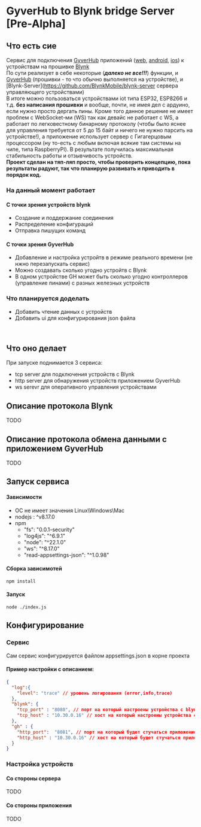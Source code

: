 # GyverHub to Blynk bridge Server  [Pre-Alpha]



## Что есть сие
Сервис для подключения [GyverHub](https://github.com/GyverLibs/GyverHub) приложений
([web](https://github.com/GyverLibs/GyverHub-web),
[android](https://github.com/GyverLibs/GyverHub-app),
[ios](https://github.com/GyverLibs/GyverHub-app)) 
к устройствам на прошивке [Blynk](https://github.com/BlynkMobile/blynk-library)
</br>
По сути реализует в себе некоторые (**_далеко не все!!!_**) функции,
и [GyverHub](https://github.com/GyverLibs/GyverHub) (прошивки - то что обычно выполняется на устройстве),
и [Blynk-Server](https://github.com/BlynkMobile/blynk-server сервера управляющего устройствами)
</br>
В итоге можно пользоваться устройствами iot типа ESP32, ESP8266 и т.д. 
**без написания прошивки** и вообще, почти, не имея дел с ардуино, если нужно просто дергать пины. Кроме того данное решение не имеет проблем с WebSocket-ми (WS) 
так как девайс не работает с WS, а работает по легковестному бинарному протоколу 
(чтобы было яснее для управления требуется от 5 до 15 байт и ничего не нужно парсить на устройстве!),
а приложение использует сервер с Гигагерцовым процессором (ну то-есть с любым включая всякие там системы на чипе, типа RaspberryPI). В результате 
получилась максимальная стабильность работы и отзывчивость устройств.
</br>
**Проект сделан на тяп-ляп просто, чтобы проверить концепцию, пока результаты радуют, так что планирую развивать и приводить в порядок код.**

### На данный момент работает

#### C точки зрения устройств blynk
- Создание и поддержание соединения 
- Распределение конфигураций 
- Отправка пишущих команд 

#### С точки зрения GyverHub
- Добавление и настройка устройтв в режиме реального времени (не нжно перезапускать сервис) 
- Можно создавать сколько угодно устройтв с Blynk
- В одном устройстве GH может быть сколько угодно контроллеров (управление пинами) с разных железных устройств

### Что планируется доделать
- Добавить чтение данных с устройств
- Добавить ui для конфигурирования json файла
</br>

## Что оно делает 
При запуске поднимается 3 сервиса: 
- tcp server для подключения устройств с Blynk
- http server для обнаружения устройств приложением GyverHub 
- ws serevr для оперативного управления устройствами 

## Описание протокола Blynk
TODO
## Описание протокола обмена данными с приложением GyverHub
TODO
## Запуск сервиса
#### Зависимости
- ОС не имеет значения Linux\Windows\Mac 
- nodejs : ^v8.17.0
- npm
  - "fs": "0.0.1-security"
  - "log4js": "^6.9.1"
  - "node": "^22.1.0"
  - "ws": "^8.17.0"
  - "read-appsettings-json": "^1.0.98"


#### Cборка зависимотей
`npm install`
#### Запуск
`node ./index.js`
## Конфигурирование 
### Сервис
Сам сервис конфигурируется файлом appsettings.json в корне проекта
#### Пример настройки с описанием:
```json
{
  "log":{
    "level": "trace" // уровень логирования (error,info,trace)
  },
  "blynk": {
    "tcp_port" : "8080", // порт на который настроены устройства с blynk 
    "tcp_host" : "10.30.0.16" // хост на который настроены устройства с blynk
  },
  "gh" : {
    "http_port":  "8081", // порт на который будет стучаться приложение GyverHub (http и ws)
    "http_host" : "10.30.0.16" // хост на который будет стучаться приложение GyverHub (http и ws)
  }
}
```
### Настройка устройств
#### Со стороны сервера
TODO
#### Со стороны приложения
TODO




